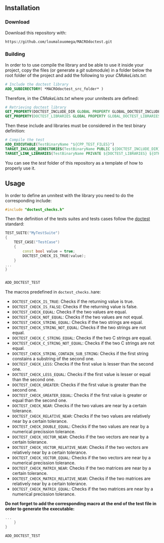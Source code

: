 ## Installation

### Download

Download this repository with:

~~~sh
https://github.com/loumalouomega/MACROdoctest.git
~~~

### Building

In order to to use compile the library and be able to use it inside your project, copy the files (or generate a *git* submodule) in a folder below the root folder of the project and add the following to your *CMakeLists.txt*:

~~~cmake
# Include the doctest library
ADD_SUBDIRECTORY( *MACROdoctest_src_folder* )
~~~

Therefore, in the *CMakeLists.txt* where your unnitests are defined:

~~~cmake
# Retrieving doctest library
GET_PROPERTY(DOCTEST_INCLUDE_DIR GLOBAL PROPERTY GLOBAL_DOCTEST_INCLUDE_DIR)
GET_PROPERTY(DOCTEST_LIBRARIES GLOBAL PROPERTY GLOBAL_DOCTEST_LIBRARIES)
~~~

Then these include and libraries must be considered in the test binary definition:

~~~cmake
# Compile the test
ADD_EXECUTABLE(TestBinaryName "${CPP_TEST_FILES}")
TARGET_INCLUDE_DIRECTORIES(TestBinaryName PUBLIC ${DOCTEST_INCLUDE_DIR} ${OTHER_INCLUDES})
TARGET_LINK_LIBRARIES(TestBinaryName PRIVATE ${DOCTEST_LIBRARIES} ${OTHER_LIBRARIES})
~~~

You can see the *test* folder of this repository as a template of how to properly use it.

## Usage

In order to define an unnitest with the library you need to do the corresponding include:

~~~c++
#include "doctest_checks.h"
~~~

Then the definition of the tests suites and tests cases follow the [doctest](https://github.com/onqtam/doctest) standard:

~~~c++
TEST_SUITE("MyTestSuite")
{
    TEST_CASE("TestCase")
    {
        const bool value = true;
        DOCTEST_CHECK_IS_TRUE(value);
    }
...
}


ADD_DOCTEST_TEST
~~~

The macros predefined in `doctest_checks.h`are:

- `DOCTEST_CHECK_IS_TRUE`: Checks if the returning value is true.
- `DOCTEST_CHECK_IS_FALSE`: Checks if the returning value is false.
- `DOCTEST_CHECK_EQUAL`: Checks if the two values are equal.
- `DOCTEST_CHECK_NOT_EQUAL`: Checks if the two values are not equal.
- `DOCTEST_CHECK_STRING_EQUAL`: Checks if the two strings are equal.
- `DOCTEST_CHECK_STRING_NOT_EQUAL`: Checks if the two strings are not equal.
- `DOCTEST_CHECK_C_STRING_EQUAL`: Checks if the two C strings are equal.
- `DOCTEST_CHECK_C_STRING_NOT_EQUAL`: Checks if the two C strings are not equal.
- `DOCTEST_CHECK_STRING_CONTAIN_SUB_STRING`: Checks if the first string constains a substring of the second one.
- `DOCTEST_CHECK_LESS`: Checks if the first value is lesser than the second one.
- `DOCTEST_CHECK_LESS_EQUAL`: Checks if the first value is lesser or equal than the second one.
- `DOCTEST_CHECK_GREATER`: Checks if the first value is greater than the second one.
- `DOCTEST_CHECK_GREATER_EQUAL`: Checks if the first value is greater or equal than the second one.
- `DOCTEST_CHECK_NEAR`: Checks if the two values are near by a certain tolerance.
- `DOCTEST_CHECK_RELATIVE_NEAR`: Checks if the two values are relatively near by a certain tolerance.
- `DOCTEST_CHECK_DOUBLE_EQUAL`: Checks if the two values are near by a numerical precission tolerance.
- `DOCTEST_CHECK_VECTOR_NEAR`: Checks if the two vectors are near by a certain tolerance.
- `DOCTEST_CHECK_VECTOR_RELATIVE_NEAR`: Checks if the two vectors are relatively near by a certain tolerance.
- `DOCTEST_CHECK_VECTOR_EQUAL`: Checks if the two vectors are near by a numerical precission tolerance.
- `DOCTEST_CHECK_MATRIX_NEAR`: Checks if the two matrices are near by a certain tolerance.
- `DOCTEST_CHECK_MATRIX_RELATIVE_NEAR`: Checks if the two matrices are relatively near by a certain tolerance.
- `DOCTEST_CHECK_MATRIX_EQUAL`: Checks if the two matrices are near by a numerical precission tolerance.

**Do not forget to add the corresponding macro at the end of the test file in order to generate the executable:**

~~~c++
...
    }
}

ADD_DOCTEST_TEST
~~~
